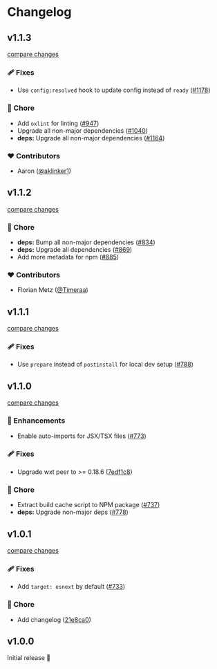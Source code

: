 # Changelog

## v1.1.3

[compare changes](https://github.com/wxt-dev/wxt/compare/module-solid-v1.1.2...module-solid-v1.1.3)

### 🩹 Fixes

- Use `config:resolved` hook to update config instead of `ready` ([#1178](https://github.com/wxt-dev/wxt/pull/1178))

### 🏡 Chore

- Add  `oxlint` for linting ([#947](https://github.com/wxt-dev/wxt/pull/947))
- Upgrade all non-major dependencies ([#1040](https://github.com/wxt-dev/wxt/pull/1040))
- **deps:** Upgrade all non-major dependencies ([#1164](https://github.com/wxt-dev/wxt/pull/1164))

### ❤️ Contributors

- Aaron ([@aklinker1](http://github.com/aklinker1))

## v1.1.2

[compare changes](https://github.com/wxt-dev/wxt/compare/module-solid-v1.1.1...module-solid-v1.1.2)

### 🏡 Chore

- **deps:** Bump all non-major dependencies ([#834](https://github.com/wxt-dev/wxt/pull/834))
- **deps:** Upgrade all dependencies ([#869](https://github.com/wxt-dev/wxt/pull/869))
- Add more metadata for npm ([#885](https://github.com/wxt-dev/wxt/pull/885))

### ❤️ Contributors

- Florian Metz ([@Timeraa](http://github.com/Timeraa))

## v1.1.1

[compare changes](https://github.com/wxt-dev/wxt/compare/module-solid-v1.1.0...module-solid-v1.1.1)

### 🩹 Fixes

- Use `prepare` instead of `postinstall` for local dev setup ([#788](https://github.com/wxt-dev/wxt/pull/788))

## v1.1.0

[compare changes](https://github.com/wxt-dev/wxt/compare/module-solid-v1.0.1...module-solid-v1.1.0)

### 🚀 Enhancements

- Enable auto-imports for JSX/TSX files ([#773](https://github.com/wxt-dev/wxt/pull/773))

### 🩹 Fixes

- Upgrade wxt peer to >= 0.18.6 ([7edf1c8](https://github.com/wxt-dev/wxt/commit/7edf1c8))

### 🏡 Chore

- Extract build cache script to NPM package ([#737](https://github.com/wxt-dev/wxt/pull/737))
- **deps:** Upgrade non-major deps ([#778](https://github.com/wxt-dev/wxt/pull/778))

## v1.0.1

[compare changes](https://github.com/wxt-dev/wxt/compare/module-solid-v1.0.0...module-solid-v1.0.1)

### 🩹 Fixes

- Add `target: esnext` by default ([#733](https://github.com/wxt-dev/wxt/pull/733))

### 🏡 Chore

- Add changelog ([21e8ca0](https://github.com/wxt-dev/wxt/commit/21e8ca0))

## v1.0.0

Initial release 🎉